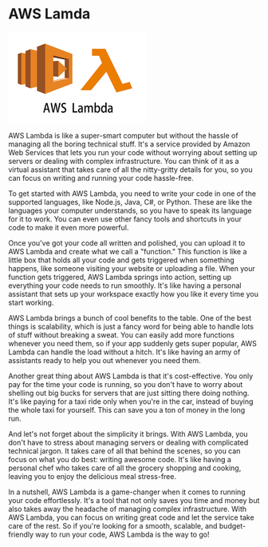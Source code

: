 # AWS Lamda
<img src ="https://github.com/Lourdez/images/blob/main/download.png">

AWS Lambda is like a super-smart computer but without the hassle of managing all the boring technical stuff. It's a service provided by Amazon Web Services that lets you run your code without worrying about setting up servers or dealing with complex infrastructure. You can think of it as a virtual assistant that takes care of all the nitty-gritty details for you, so you can focus on writing and running your code hassle-free.

To get started with AWS Lambda, you need to write your code in one of the supported languages, like Node.js, Java, C#, or Python. These are like the languages your computer understands, so you have to speak its language for it to work. You can even use other fancy tools and shortcuts in your code to make it even more powerful.

Once you've got your code all written and polished, you can upload it to AWS Lambda and create what we call a "function." This function is like a little box that holds all your code and gets triggered when something happens, like someone visiting your website or uploading a file. When your function gets triggered, AWS Lambda springs into action, setting up everything your code needs to run smoothly. It's like having a personal assistant that sets up your workspace exactly how you like it every time you start working.

AWS Lambda brings a bunch of cool benefits to the table. One of the best things is scalability, which is just a fancy word for being able to handle lots of stuff without breaking a sweat. You can easily add more functions whenever you need them, so if your app suddenly gets super popular, AWS Lambda can handle the load without a hitch. It's like having an army of assistants ready to help you out whenever you need them.

Another great thing about AWS Lambda is that it's cost-effective. You only pay for the time your code is running, so you don't have to worry about shelling out big bucks for servers that are just sitting there doing nothing. It's like paying for a taxi ride only when you're in the car, instead of buying the whole taxi for yourself. This can save you a ton of money in the long run.

And let's not forget about the simplicity it brings. With AWS Lambda, you don't have to stress about managing servers or dealing with complicated technical jargon. It takes care of all that behind the scenes, so you can focus on what you do best: writing awesome code. It's like having a personal chef who takes care of all the grocery shopping and cooking, leaving you to enjoy the delicious meal stress-free.

In a nutshell, AWS Lambda is a game-changer when it comes to running your code effortlessly. It's a tool that not only saves you time and money but also takes away the headache of managing complex infrastructure. With AWS Lambda, you can focus on writing great code and let the service take care of the rest. So if you're looking for a smooth, scalable, and budget-friendly way to run your code, AWS Lambda is the way to go!
